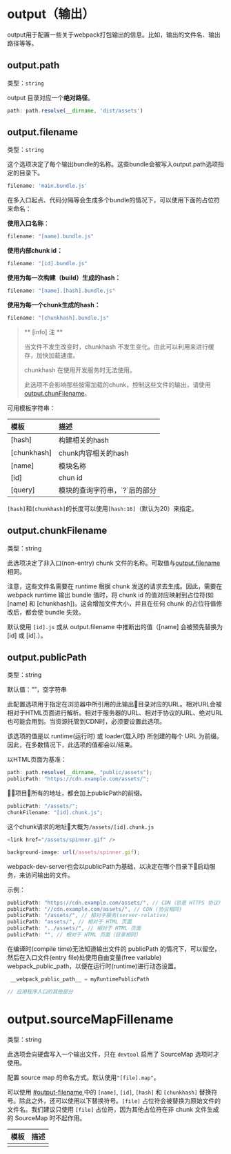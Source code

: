 # output（输出）

output用于配置一些关于webpack打包输出的信息。比如，输出的文件名、输出路径等等。

## output.path

类型：`string`

output 目录对应一个**绝对路径**。

```js
path: path.resolve(__dirname, 'dist/assets')
```

## output.filename

类型：`string`

这个选项决定了每个输出bundle的名称。这些bundle会被写入output.path选项指定的目录下。

```js
filename: 'main.bundle.js'
```

在多入口起点、代码分隔等会生成多个bundle的情况下，可以使用下面的占位符来命名：

**使用入口名称**：

```js
filename: "[name].bundle.js"
```

**使用内部chunk id：**

```js
filename: "[id].bundle.js"
```

**使用为每一次构建（build）生成的hash：**

```js
filename: "[name].[hash].bundle.js"
```

**使用为每一个chunk生成的hash：**

```js
filename: "[chunkhash].bundle.js"
```

> ** \[info\] 注 **
>
> 当文件不发生改变时，chunkhash 不发生变化。由此可以利用来进行缓存，加快加载速度。
>
> chunkhash 在使用开发服务时无法使用。
>
> 此选项不会影响那些按需加载的chunk，控制这些文件的输出，请使用[output.chunFilename](#outputchunkfilename)。

可用模板字符串：

| 模板 | 描述 |
| :--- | :--- |
| \[hash\] | 构建相关的hash |
| \[chunkhash\] | chunk内容相关的hash |
| \[name\] | 模块名称 |
| \[id\] | chun id |
| \[query\] | 模块的查询字符串，\`?\`后的部分 |

`[hash]`和`[chunkhash]`的长度可以使用`[hash:16]`（默认为20）来指定。

## output.chunkFilename

类型：string

此选项决定了非入口\(non-entry\) chunk 文件的名称。可取值与[output.filename](#outputfilename) 相同。

注意，这些文件名需要在 runtime 根据 chunk 发送的请求去生成。因此，需要在 webpack runtime 输出 bundle 值时，将 chunk id 的值对应映射到占位符\(如 \[name\] 和 \[chunkhash\]\)。这会增加文件大小，并且在任何 chunk 的占位符值修改后，都会使 bundle 失效。

默认使用 `[id].js` 或从 output.filename 中推断出的值（\[name\] 会被预先替换为 \[id\] 或 \[id\].）。

## output.publicPath

类型：string

默认值：“”，空字符串

此配置选项用于指定在浏览器中所引用的此输出目录对应的URL。相对URL会被相对于HTML页面进行解析。相对于服务器的URL、相对于协议的URL、绝对URL也可能会用到。当资源托管到CDN时，必须要设置此选项。

该选项的值是以 runtime\(运行时\) 或 loader\(载入时\) 所创建的每个 URL 为前缀。因此，在多数情况下，此选项的值都会以/结束。

以HTML页面为基准：

```js
path: path.resolve(__dirname, "public/assets");
publicPath: "https://cdn.example.com/assets/";
```

项目所有的地址，都会加上publicPath的前缀。

```js
publicPath: "/assets/";
chunkFilename: "[id].chunk.js";
```

这个chunk请求的地址大概为`/assets/[id].chunk.js`

```js
<link href="/assets/spinner.gif" />
```

```js
background-image: url(/assets/spinner.gif);
```

webpack-dev-server也会以publicPath为基础，以决定在哪个目录下启动服务，来访问输出的文件。

示例：

```js
publicPath: "https://cdn.example.com/assets/", // CDN（总是 HTTPS 协议）
publicPath: "//cdn.example.com/assets/", // CDN (协议相同)
publicPath: "/assets/", // 相对于服务(server-relative)
publicPath: "assets/", // 相对于 HTML 页面
publicPath: "../assets/", // 相对于 HTML 页面
publicPath: "", // 相对于 HTML 页面（目录相同）
```

在编译时\(compile time\)无法知道输出文件的 publicPath 的情况下，可以留空，然后在入口文件\(entry file\)处使用自由变量\(free variable\) webpack\_public\_path，以便在运行时\(runtime\)进行动态设置。

```js
 __webpack_public_path__ = myRuntimePublicPath

// 应用程序入口的其他部分
```

# output.sourceMapFillename

类型：string

此选项会向硬盘写入一个输出文件，只在 `devtool` 启用了 SourceMap 选项时才使用。

配置 source map 的命名方式。默认使用`"[file].map"`。

可以使用 [\#output-filename ](#outputfilename)中的 `[name]`, `[id]`, `[hash]` 和 `[chunkhash]` 替换符号。除此之外，还可以使用以下替换符号。`[file]` 占位符会被替换为原始文件的文件名。我们建议只使用 `[file]` 占位符，因为其他占位符在非 chunk 文件生成的 SourceMap 时不起作用。

| 模板 | 描述 |
| :--- | :--- |
|  |  |




